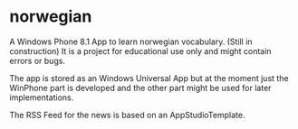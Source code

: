 # norwegian
A Windows Phone 8.1 App to learn norwegian vocabulary. (Still in construction)
It is a project for educational use only and might contain errors or bugs.

The app is stored as an Windows Universal App but at the moment just the WinPhone part is developed and the other part might be used for later implementations.

The RSS Feed for the news is based on an AppStudioTemplate.
